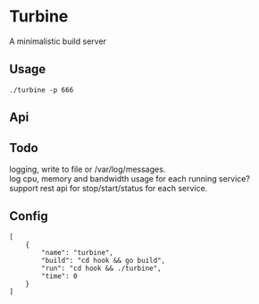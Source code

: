 # Turbine

A minimalistic build server

## Usage
```
./turbine -p 666
```

## Api


## Todo
logging, write to file or /var/log/messages.  
log cpu, memory and bandwidth usage for each running service?  
support rest api for stop/start/status for each service.  

## Config
```
[
    {
        "name": "turbine",
        "build": "cd hook && go build",
        "run": "cd hook && ./turbine",
        "time": 0
    }
]
```